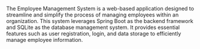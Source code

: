 The Employee Management System is a web-based application designed to streamline and simplify the process of managing employees within an organization. This system leverages Spring Boot as the backend framework and SQLite as the database management system. It provides essential features such as user registration, login, and data storage to efficiently manage employee information.
